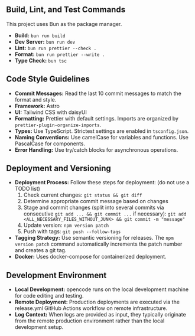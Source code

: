 ## Build, Lint, and Test Commands

This project uses Bun as the package manager.

-   **Build:** `bun run build`
-   **Dev Server:** `bun run dev`
-   **Lint:** `bun run prettier --check .`
-   **Format:** `bun run prettier --write .`
-   **Type Check:** `bun tsc`

## Code Style Guidelines

-   **Commit Messages:** Read the last 10 commit messages to match the format and style.
-   **Framework:** Astro
-   **UI:** Tailwind CSS with daisyUI
-   **Formatting:** Prettier with default settings. Imports are organized by `prettier-plugin-organize-imports`.
-   **Types:** Use TypeScript. Strictest settings are enabled in `tsconfig.json`.
-   **Naming Conventions:** Use camelCase for variables and functions. Use PascalCase for components.
-   **Error Handling:** Use try/catch blocks for asynchronous operations.

## Deployment and Versioning

-   **Deployment Process:** Follow these steps for deployment: (do not use a TODO list)
    1. Check current changes: `git status && git diff`
    2. Determine appropriate commit message based on changes
    3. Stage and commit changes (split into several commits via consecutive `git add ... && git commit ...` if necessary): `git add <ALL_NECESSARY_FILES_WITHOUT_JUNK> && git commit -m "message"`
    4. Update version: `npm version patch`
    5. Push with tags: `git push --follow-tags`
-   **Tagging Strategy:** Use semantic versioning for releases. The `npm version patch` command automatically increments the patch number and creates a git tag.
-   **Docker:** Uses docker-compose for containerized deployment.

## Development Environment

-   **Local Development:** opencode runs on the local development machine for code editing and testing.
-   **Remote Deployment:** Production deployments are executed via the release.yml GitHub Actions workflow on remote infrastructure.
-   **Log Context:** When logs are provided as input, they typically originate from the remote production environment rather than the local development setup.
